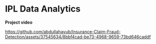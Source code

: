 # IPL Data Analytics

**Project video**

https://github.com/abdullahayub/Insurance-Claim-Fraud-Detection/assets/37545634/8bbf4cad-be73-4968-9659-73bd646caddf
